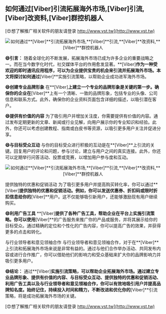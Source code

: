 ## **如何通过**[Viber]**引流拓展海外市场,**[Viber]**引流,**[Viber]**改资料,**[Viber]**群控机器人**

[😍想了解推广相关软件的朋友请登录 http://www.vst.tw](http://www.vst.tw)

 <center><img src="https://vst.tw/MP4/tuiguang/png/0.png" alt="如何通过**[Viber]**引流拓展海外市场,**[Viber]**引流,**[Viber]**改资料,**[Viber]**群控机器人"></center>

**😄引言：**
随着全球化的不断发展，拓展海外市场已成为许多企业的重要战略之一。而在当今数字化时代，社交媒体平台的作用愈发显著。**[Viber]**作为一种受欢迎的即时通讯应用程序，可以为企业提供宝贵的机会来引流并拓展海外市场。本文将探讨如何通过**[Viber]**实施引流策略，以帮助企业成功进军海外市场。

**😄创建专业品牌形象**
在**[Viber]**上建立一个专业的品牌形象是关键的第一步。确保你的企业在**[Viber]**上有一个清晰、一致的品牌形象，包括专业的头像、公司信息和联系方式。此外，确保你的企业资料页面包含详细的描述，以吸引潜在客户。

**😄提供有价值的内容**
为了吸引用户并增加关注度，你需要提供有价值的内容。通过发布定期更新的文章、新闻或行业见解，向用户展示你的专业知识和经验。此外，你还可以考虑创建教程、指南或白皮书等资源，以吸引更多用户关注并促进分享。

**😄与目标受众互动**
与你的目标受众进行积极的互动是在**[Viber]**上引流的关键。回复用户的评论和问题，参与讨论，建立与用户之间的真实连接。此外，你还可以定期举行问答活动、投票或竞赛，以增加用户参与度和互动。

 <center><img src="https://vst.tw/MP4/tuiguang/png/3.png" alt="如何通过**[Viber]**引流拓展海外市场,**[Viber]**引流,**[Viber]**改资料,**[Viber]**群控机器人"></center>

提供独特的优惠和促销活动
为了吸引更多用户并提高购买转化率，你可以通过**[Viber]**提供独特的优惠和促销活动。例如，你可以发送优惠券、折扣码或限时折扣信息给你的**[Viber]**用户。这不仅能够吸引新用户，还能够激励现有用户继续购买。

**😄利用广告工具**
**[Viber]**提供了各种广告工具，帮助企业在平台上实施引流策略。你可以使用**[Viber]**的广告服务来推广你的产品或服务，并将其展示给你的目标受众。通过精确的定位和个性化的广告内容，你可以提高广告的效果，并获得更多的点击和转化。

与行业领导者和意见领袖合作
与行业领导者和意见领袖合作，对于在**[Viber]**上引流和拓展海外市场来说是非常有益的。通过与他们合作举办活动、共同发布内容或进行合作推广，你可以借助他们的影响力和受众基础来扩大你的品牌影响力并吸引更多用户。

**😄结论：**
通过**[Viber]**实施引流策略，可以帮助企业拓展海外市场。通过建立专业品牌形象、提供有价值的内容、与目标受众互动、提供独特的优惠和促销活动、利用广告工具以及与行业领导者和意见领袖合作，你可以有效地吸引用户并提高品牌知名度。始终记住，持续投入时间和精力，不断改进和优化你的**[Viber]**引流策略，将是成功拓展海外市场的关键。

[😍想了解推广相关软件的朋友请登录 http://www.vst.tw](http://www.vst.tw)



